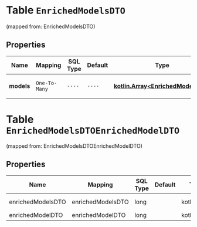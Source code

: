 
# Table `EnrichedModelsDTO`
(mapped from: EnrichedModelsDTO)

## Properties
Name | Mapping | SQL Type | Default | Type | Description | Notes
---- | ------- | -------- | ------- | ---- | ----------- | -----
**models** | `One-To-Many` | `----` | `----`  | [**kotlin.Array&lt;EnrichedModelDTO&gt;**](EnrichedModelDTO.md) | Список моделей товаров. | 


# **Table `EnrichedModelsDTOEnrichedModelDTO`**
(mapped from: EnrichedModelsDTOEnrichedModelDTO)

## Properties
Name | Mapping | SQL Type | Default | Type | Description | Notes
---- | ------- | -------- | ------- | ---- | ----------- | -----
enrichedModelsDTO | enrichedModelsDTO | long | | kotlin.Long | Primary Key | *one*
enrichedModelDTO | enrichedModelDTO | long | | kotlin.Long | Foreign Key | *many*



